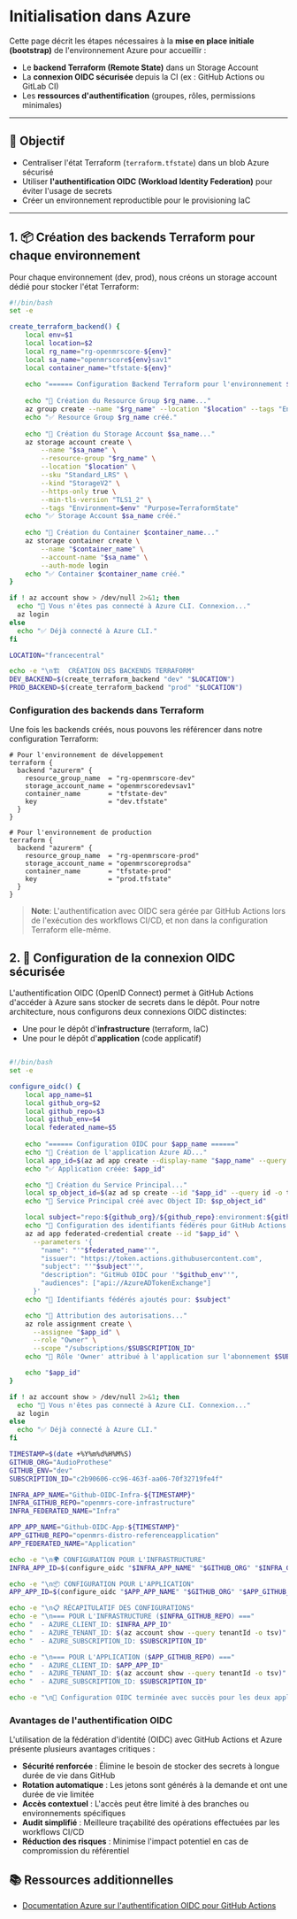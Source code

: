 # Initialisation dans Azure

Cette page décrit les étapes nécessaires à la **mise en place initiale (bootstrap)** de l'environnement Azure pour accueillir :

- Le **backend Terraform (Remote State)** dans un Storage Account
- La **connexion OIDC sécurisée** depuis la CI (ex : GitHub Actions ou GitLab CI)
- Les **ressources d'authentification** (groupes, rôles, permissions minimales)

---

## 🎯 Objectif

- Centraliser l'état Terraform (`terraform.tfstate`) dans un blob Azure sécurisé
- Utiliser **l'authentification OIDC (Workload Identity Federation)** pour éviter l'usage de secrets
- Créer un environnement reproductible pour le provisioning IaC

---

## 1. 📦 Création des backends Terraform pour chaque environnement

Pour chaque environnement (dev, prod), nous créons un storage account dédié pour stocker l'état Terraform:

```bash
#!/bin/bash
set -e

create_terraform_backend() {
    local env=$1
    local location=$2
    local rg_name="rg-openmrscore-${env}"
    local sa_name="openmrscore${env}sav1"
    local container_name="tfstate-${env}"
    
    echo "====== Configuration Backend Terraform pour l'environnement $env ======"
    
    echo "🔄 Création du Resource Group $rg_name..."
    az group create --name "$rg_name" --location "$location" --tags "Environment=$env" "Purpose=TerraformState"
    echo "✅ Resource Group $rg_name créé."
    
    echo "🔄 Création du Storage Account $sa_name..."
    az storage account create \
        --name "$sa_name" \
        --resource-group "$rg_name" \
        --location "$location" \
        --sku "Standard_LRS" \
        --kind "StorageV2" \
        --https-only true \
        --min-tls-version "TLS1_2" \
        --tags "Environment=$env" "Purpose=TerraformState"
    echo "✅ Storage Account $sa_name créé."
    
    echo "🔄 Création du Container $container_name..."
    az storage container create \
        --name "$container_name" \
        --account-name "$sa_name" \
        --auth-mode login
    echo "✅ Container $container_name créé."
}

if ! az account show > /dev/null 2>&1; then
  echo "🔐 Vous n'êtes pas connecté à Azure CLI. Connexion..."
  az login
else
  echo "✅ Déjà connecté à Azure CLI."
fi

LOCATION="francecentral"

echo -e "\n🏗️  CRÉATION DES BACKENDS TERRAFORM"
DEV_BACKEND=$(create_terraform_backend "dev" "$LOCATION")
PROD_BACKEND=$(create_terraform_backend "prod" "$LOCATION")
```

### Configuration des backends dans Terraform

Une fois les backends créés, nous pouvons les référencer dans notre configuration Terraform:

```hcl
# Pour l'environnement de développement
terraform {
  backend "azurerm" {
    resource_group_name  = "rg-openmrscore-dev"
    storage_account_name = "openmrscoredevsav1"
    container_name       = "tfstate-dev"
    key                  = "dev.tfstate"
  }
}

# Pour l'environnement de production
terraform {
  backend "azurerm" {
    resource_group_name  = "rg-openmrscore-prod"
    storage_account_name = "openmrscoreprodsa"
    container_name       = "tfstate-prod"
    key                  = "prod.tfstate"
  }
}
```

> **Note**: L'authentification avec OIDC sera gérée par GitHub Actions lors de l'exécution des workflows CI/CD, et non dans la configuration Terraform elle-même.

## 2. 🔐 Configuration de la connexion OIDC sécurisée

L'authentification OIDC (OpenID Connect) permet à GitHub Actions d'accéder à Azure sans stocker de secrets dans le dépôt.
Pour notre architecture, nous configurons deux connexions OIDC distinctes:
- Une pour le dépôt d'**infrastructure** (terraform, IaC)
- Une pour le dépôt d'**application** (code applicatif)

```bash

#!/bin/bash
set -e  

configure_oidc() {
    local app_name=$1
    local github_org=$2
    local github_repo=$3
    local github_env=$4
    local federated_name=$5
    
    echo "====== Configuration OIDC pour $app_name ======"
    echo "🔄 Création de l'application Azure AD..."
    local app_id=$(az ad app create --display-name "$app_name" --query appId -o tsv)
    echo "✅ Application créée: $app_id"

    echo "🔄 Création du Service Principal..."
    local sp_object_id=$(az ad sp create --id "$app_id" --query id -o tsv)
    echo "👤 Service Principal créé avec Object ID: $sp_object_id"

    local subject="repo:${github_org}/${github_repo}:environment:${github_env}"
    echo "🔄 Configuration des identifiants fédérés pour GitHub Actions..."
    az ad app federated-credential create --id "$app_id" \
      --parameters '{
        "name": "'"$federated_name"'",
        "issuer": "https://token.actions.githubusercontent.com",
        "subject": "'"$subject"'",
        "description": "GitHub OIDC pour '"$github_env"'",
        "audiences": ["api://AzureADTokenExchange"]
      }'
    echo "🔗 Identifiants fédérés ajoutés pour: $subject"

    echo "🔄 Attribution des autorisations..."
    az role assignment create \
      --assignee "$app_id" \
      --role "Owner" \
      --scope "/subscriptions/$SUBSCRIPTION_ID"
    echo "🔑 Rôle 'Owner' attribué à l'application sur l'abonnement $SUBSCRIPTION_ID"

    echo "$app_id"
}

if ! az account show > /dev/null 2>&1; then
  echo "🔐 Vous n'êtes pas connecté à Azure CLI. Connexion..."
  az login
else
  echo "✅ Déjà connecté à Azure CLI."
fi

TIMESTAMP=$(date +%Y%m%d%H%M%S)
GITHUB_ORG="AudioProthese"
GITHUB_ENV="dev"
SUBSCRIPTION_ID="c2b90606-cc96-463f-aa06-70f32719fe4f"

INFRA_APP_NAME="Github-OIDC-Infra-${TIMESTAMP}"
INFRA_GITHUB_REPO="openmrs-core-infrastructure"
INFRA_FEDERATED_NAME="Infra"

APP_APP_NAME="Github-OIDC-App-${TIMESTAMP}"
APP_GITHUB_REPO="openmrs-distro-referenceapplication"
APP_FEDERATED_NAME="Application"

echo -e "\n🌍 CONFIGURATION POUR L'INFRASTRUCTURE"
INFRA_APP_ID=$(configure_oidc "$INFRA_APP_NAME" "$GITHUB_ORG" "$INFRA_GITHUB_REPO" "$GITHUB_ENV" "$INFRA_FEDERATED_NAME")

echo -e "\n📦 CONFIGURATION POUR L'APPLICATION"
APP_APP_ID=$(configure_oidc "$APP_APP_NAME" "$GITHUB_ORG" "$APP_GITHUB_REPO" "$GITHUB_ENV" "$APP_FEDERATED_NAME")

echo -e "\n📋 RÉCAPITULATIF DES CONFIGURATIONS"
echo -e "\n=== POUR L'INFRASTRUCTURE ($INFRA_GITHUB_REPO) ==="
echo "  - AZURE_CLIENT_ID: $INFRA_APP_ID"
echo "  - AZURE_TENANT_ID: $(az account show --query tenantId -o tsv)"
echo "  - AZURE_SUBSCRIPTION_ID: $SUBSCRIPTION_ID"

echo -e "\n=== POUR L'APPLICATION ($APP_GITHUB_REPO) ==="
echo "  - AZURE_CLIENT_ID: $APP_APP_ID"
echo "  - AZURE_TENANT_ID: $(az account show --query tenantId -o tsv)"
echo "  - AZURE_SUBSCRIPTION_ID: $SUBSCRIPTION_ID"

echo -e "\n🎉 Configuration OIDC terminée avec succès pour les deux applications."

```

### Avantages de l'authentification OIDC

L'utilisation de la fédération d'identité (OIDC) avec GitHub Actions et Azure présente plusieurs avantages critiques :

- **Sécurité renforcée** : Élimine le besoin de stocker des secrets à longue durée de vie dans GitHub
- **Rotation automatique** : Les jetons sont générés à la demande et ont une durée de vie limitée
- **Accès contextuel** : L'accès peut être limité à des branches ou environnements spécifiques
- **Audit simplifié** : Meilleure traçabilité des opérations effectuées par les workflows CI/CD
- **Réduction des risques** : Minimise l'impact potentiel en cas de compromission du référentiel


## 📚 Ressources additionnelles

- [Documentation Azure sur l'authentification OIDC pour GitHub Actions](https://docs.microsoft.com/en-us/azure/developer/github/connect-from-azure)